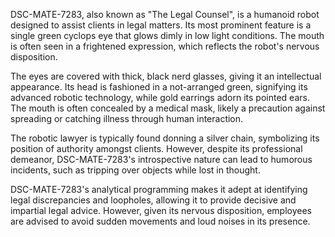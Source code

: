 DSC-MATE-7283, also known as "The Legal Counsel", is a humanoid robot designed to assist clients in legal matters. Its most prominent feature is a single green cyclops eye that glows dimly in low light conditions. The mouth is often seen in a frightened expression, which reflects the robot's nervous disposition.

The eyes are covered with thick, black nerd glasses, giving it an intellectual appearance. Its head is fashioned in a not-arranged green, signifying its advanced robotic technology, while gold earrings adorn its pointed ears. The mouth is often concealed by a medical mask, likely a precaution against spreading or catching illness through human interaction.

The robotic lawyer is typically found donning a silver chain, symbolizing its position of authority amongst clients. However, despite its professional demeanor, DSC-MATE-7283's introspective nature can lead to humorous incidents, such as tripping over objects while lost in thought.

DSC-MATE-7283's analytical programming makes it adept at identifying legal discrepancies and loopholes, allowing it to provide decisive and impartial legal advice. However, given its nervous disposition, employees are advised to avoid sudden movements and loud noises in its presence.